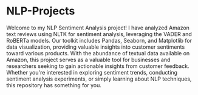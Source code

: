 # NLP-Projects
Welcome to my NLP Sentiment Analysis project! 
I have analyzed Amazon text reviews using NLTK for sentiment analysis, leveraging the VADER and RoBERTa models. 
Our toolkit includes Pandas, Seaborn, and Matplotlib for data visualization, providing valuable insights into customer sentiments toward various products.
With the abundance of textual data available on Amazon, this project serves as a valuable tool for businesses and researchers seeking to gain actionable insights from customer feedback. Whether you're interested in exploring sentiment trends, conducting sentiment analysis experiments, or simply learning about NLP techniques, this repository has something for you.


